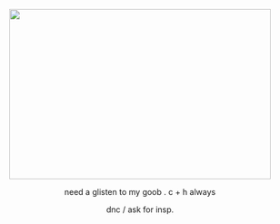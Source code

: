 
<p align="center">
  <img width="460" height="300" src="https://github.com/user-attachments/assets/94f4c6dc-c372-4f88-881a-4355453cf66a"
">
</p>



<p align="center">
	need a glisten to my goob . c + h always
</p>

<p align= "center">
dnc / ask for insp.
  

  
  
